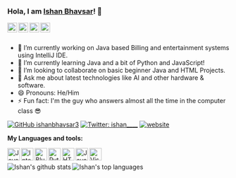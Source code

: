 ### Hola, I am [Ishan Bhavsar](https://linktr.ee/itsishan_)! 👋

<a href="https://twitter.com/___ishan_______">
  <img align="left" alt="Ishan's Twitter" width="22px" src="https://cdn.jsdelivr.net/npm/simple-icons@v3/icons/twitter.svg" />
</a>
<a href="https://github.com/ishanbhavsar3">
  <img align="left" alt="Ishan's Github" width="22px" src="https://cdn.jsdelivr.net/npm/simple-icons@v3/icons/github.svg" />
</a>
<a href="https://t.me/ishan0303">
  <img align="left" alt="Ishan's Telegram" width="22px" src="https://cdn.jsdelivr.net/npm/simple-icons@v3/icons/telegram.svg" />
</a>
<a href="https://instagram.com/ishan_0303/">
  <img align="left" alt="Ishan's Instagram" width="22px" src="https://cdn.jsdelivr.net/npm/simple-icons@v3/icons/instagram.svg" />
</a>

<br/>
<br/>

- 🔭 I’m currently working on Java based Billing and entertainment systems using IntelliJ IDE.
- 🌱 I’m currently learning Java and a bit of Python and JavaScript!
- 👯 I’m looking to collaborate on basic beginner Java and HTML Projects.
- 💬 Ask me about latest technologies like AI and other hardware & software.
- 😄 Pronouns: He/Him
- ⚡ Fun fact: I'm the guy who answers almost all the time in the computer class 😎


[![GitHub ishanbhavsar3](https://img.shields.io/github/followers/ishanbhavsar3?label=follow&style=social)](https://github.com/ishanbhavsar3)
[![Twitter: ___ishan_______](https://img.shields.io/twitter/follow/___ishan_______?style=social)](https://twitter.com/___ishan_______)
[![website](https://img.shields.io/badge/MyWebpage-linktr.ee/itsishan_-2648ff?style=flat-square&logo=google-chrome)](https://linktr.ee/itsishan_)

**My Languages and tools:**

  
  <img align="left" alt="Java" width="28px" src="https://cdn4.iconfinder.com/data/icons/logos-and-brands/512/181_Java_logo_logos-512.png" style="max-width:100%;">
  
<img align="left" alt="IntelliJ" width="28px" src="https://commons.wikimedia.org/wiki/File:IntelliJ_IDEA_Icon.svg" style="max-width:100%;"> 

<img align="left" alt="BlueJ" width="28px" src="https://www.bluej.org/bluej-icons/bluej-vista.ico" style="max-width:100%;"> 

<img align="left" alt="Python" width="28px" src="https://upload.wikimedia.org/wikipedia/commons/thumb/c/c3/Python-logo-notext.svg/1200px-Python-logo-notext.svg.png" style="max-width:100%;">


<img align="left" alt="HTML5" width="28px" src="https://www.w3.org/html/logo/downloads/HTML5_Logo_512.png" style="max-width:100%;">
 
<img align="left" alt="JavaScript" width="28px" src="https://cdn.icon-icons.com/icons2/2108/PNG/512/javascript_icon_130900.png" style="max-width:100%;">

<img align="left" alt="Visual Studio Code" width="28px" src="https://user-images.githubusercontent.com/674621/71187801-14e60a80-2280-11ea-94c9-e56576f76baf.png" style="max-width:100%;">

<br/>
<br/>

 <img align="left" src="https://github-readme-stats.vercel.app/api?username=ishanbhavsar3&show_icons=true&theme=light&line_height=27" alt="Ishan's github stats"/>
  
  <img align="left" src="https://github-readme-stats.vercel.app/api/top-langs/?username=ishanbhavsar3&theme=light&hide_langs_below=1" alt = "Ishan's top languages"/>

 

